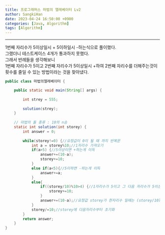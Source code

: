 ```yaml
---
title: 프로그래머스 마법의 엘레베이터 Lv2
author: SangkiHan
date: 2023-04-24 16:50:00 +0900
categories: [Java, Algorithm]
tags: [Algorithm]
---
```

------------

1번째 자리수가 5이상일시 + 5이하일시 -하는식으로 풀이했다.  
그랬더니 테스트케이스 4개가 통과하지 못했다.  
그래서 반례들을 생각해보니  
1번째 자리수가 5이고 2번째 자리수가 5이상일시 +하여 2번째 자리수를 더해주는것이 횟수를 줄일 수 있는 방법이라는 것을 찾아냈다.

``` java
public class 마법의엘레베이터 {

	public static void main(String[] args) {
		
		int strey = 555;
		
		solution(strey);
	}
	
	// 마법의 돌 종류 : 10의 n승
	static int solution(int storey) {
        int answer = 0;
        
        while(storey!=0) {//요청값이 0이 될 때 까지 반복문
        	int a = storey%10;//1자리수 가져오기
        	if(a>5) {//5이상이면 +하는게 이득
        		answer+=(10-a);
        		storey+=10;
        	}
        	else if(a<5){//5이하면 -하는게 이득
        		answer+=a;
        	}
        	else{						
        		if((storey/10)%10>4) {//1자리수가 5이고 그 다음 자리수가 5이상일시는 +를 하여 다음자리수를 한자리 올려주는게 이득
            		storey+=10;
        		}
    			answer+=(10-a);//요청값 storey가 한자리수 일때는 (storey/10)%10>4 이 조건을 충족시키기 않기 때문에 밖에다가 +해줬다.
        	}
        	storey/=10;//storey에 다음자리수부터 초기화
        }
        return answer;
    }
}
```